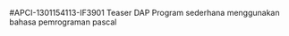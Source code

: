#APCI-1301154113-IF3901
            Teaser DAP
            Program sederhana menggunakan bahasa pemrograman pascal
